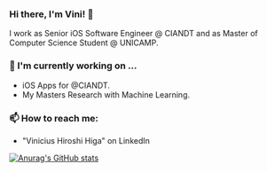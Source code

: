 ### Hi there, I'm Vini! 👋

I work as Senior iOS Software Engineer @ CIANDT and as Master of Computer Science Student @ UNICAMP.

### 🌱 I'm currently working on ...
- iOS Apps for @CIANDT.
- My Masters Research with Machine Learning.

### 📫 How to reach me:
- "Vinicius Hiroshi Higa" on LinkedIn


[![Anurag's GitHub stats](https://github-readme-stats.vercel.app/api?username=vinihiga)](https://github.com/anuraghazra/github-readme-stats)
